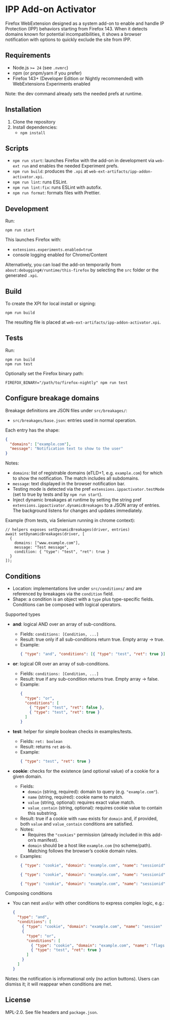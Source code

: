 # IPP Add-on Activator

Firefox WebExtension designed as a system add-on to enable and handle IP Protection (IPP) behaviors starting from Firefox 143. When it detects domains known for potential incompatibilities, it shows a browser notification with options to quickly exclude the site from IPP.

## Requirements

- Node.js `>= 24` (see `.nvmrc`)
- npm (or pnpm/yarn if you prefer)
- Firefox 143+ (Developer Edition or Nightly recommended) with WebExtensions Experiments enabled

Note: the dev command already sets the needed prefs at runtime.

## Installation

1. Clone the repository
2. Install dependencies:
   - `npm install`

## Scripts

- `npm run start`: launches Firefox with the add-on in development via `web-ext run` and enables the needed Experiment prefs.
- `npm run build`: produces the `.xpi` at `web-ext-artifacts/ipp-addon-activator.xpi`.
- `npm run lint`: runs ESLint.
- `npm run lint:fix`: runs ESLint with autofix.
- `npm run format`: formats files with Prettier.

## Development

Run:

```
npm run start
```

This launches Firefox with:

- `extensions.experiments.enabled=true`
- console logging enabled for Chrome/Content

Alternatively, you can load the add-on temporarily from `about:debugging#/runtime/this-firefox` by selecting the `src` folder or the generated `.xpi`.

## Build

To create the XPI for local install or signing:

```
npm run build
```

The resulting file is placed at `web-ext-artifacts/ipp-addon-activator.xpi`.

## Tests

Run:

```
npm run build
npm run test
```

Optionally set the Firefox binary path:

```
FIREFOX_BINARY="/path/to/firefox-nightly" npm run test
```

## Configure breakage domains

Breakage definitions are JSON files under `src/breakages/`:

- `src/breakages/base.json`: entries used in normal operation.

Each entry has the shape:

```json
{
  "domains": ["example.com"],
  "message": "Notification text to show to the user"
}
```

Notes:

- `domains`: list of registrable domains (eTLD+1, e.g. `example.com`) for which to show the notification. The match includes all subdomains.
- `message`: text displayed in the browser notification bar.
- Testing mode is detected via the pref `extensions.ippactivator.testMode` (set to true by tests and by `npm run start`).
- Inject dynamic breakages at runtime by setting the string pref `extensions.ippactivator.dynamicBreakages` to a JSON array of entries. The background listens for changes and updates immediately.

Example (from tests, via Selenium running in chrome context):

```
// helpers exposes setDynamicBreakages(driver, entries)
await setDynamicBreakages(driver, [
  {
    domains: ["www.example.com"],
    message: "Test message",
    condition: { "type": "test", "ret": true }
  }
]);
```

## Conditions

- Location: implementations live under `src/conditions/` and are referenced by breakages via the `condition` field.
- Shape: a condition is an object with a `type` plus type-specific fields. Conditions can be composed with logical operators.

Supported types

- **and**: logical AND over an array of sub-conditions.
  - Fields: `conditions: [Condition, ...]`
  - Result: true only if all sub-conditions return true. Empty array → true.
  - Example:
    ```json
    { "type": "and", "conditions": [{ "type": "test", "ret": true }] }
    ```

- **or**: logical OR over an array of sub-conditions.
  - Fields: `conditions: [Condition, ...]`
  - Result: true if any sub-condition returns true. Empty array → false.
  - Example:
    ```json
    {
      "type": "or",
      "conditions": [
        { "type": "test", "ret": false },
        { "type": "test", "ret": true }
      ]
    }
    ```

- **test**: helper for simple boolean checks in examples/tests.
  - Fields: `ret: boolean`
  - Result: returns `ret` as-is.
  - Example:
    ```json
    { "type": "test", "ret": true }
    ```

- **cookie**: checks for the existence (and optional value) of a cookie for a given domain.
  - Fields:
    - `domain` (string, required): domain to query (e.g. `"example.com"`).
    - `name` (string, required): cookie name to match.
    - `value` (string, optional): requires exact value match.
    - `value_contain` (string, optional): requires cookie value to contain this substring.
  - Result: true if a cookie with `name` exists for `domain` and, if provided, both `value` and `value_contain` conditions are satisfied.
  - Notes:
    - Requires the `"cookies"` permission (already included in this add-on’s manifest).
    - `domain` should be a host like `example.com` (no scheme/path). Matching follows the browser’s cookie domain rules.
  - Examples:
    ```json
    { "type": "cookie", "domain": "example.com", "name": "sessionid" }
    ```
    ```json
    { "type": "cookie", "domain": "example.com", "name": "sessionid", "value": "abc123" }
    ```
    ```json
    { "type": "cookie", "domain": "example.com", "name": "sessionid", "value_contain": "abc" }
    ```

Composing conditions

- You can nest `and`/`or` with other conditions to express complex logic, e.g.:
  ```json
  {
    "type": "and",
    "conditions": [
      { "type": "cookie", "domain": "example.com", "name": "session" },
      {
        "type": "or",
        "conditions": [
          { "type": "cookie", "domain": "example.com", "name": "flags", "value_contain": "beta" },
          { "type": "test", "ret": true }
        ]
      }
    ]
  }
  ```

Notes: the notification is informational only (no action buttons). Users can dismiss it; it will reappear when conditions are met.

## License

MPL-2.0. See file headers and `package.json`.
